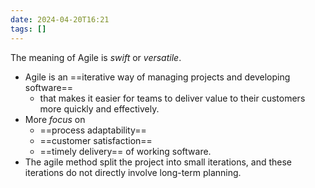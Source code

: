 ```yaml
---
date: 2024-04-20T16:21
tags: []
---
```

The meaning of Agile is *swift* or *versatile*.
- Agile is an ==iterative way of managing projects and developing software== 
	- that makes it easier for teams to deliver value to their customers more quickly and effectively.
- More *focus* on 
	- ==process adaptability== 
	- ==customer satisfaction==
	- ==timely delivery== of working software. 
- The agile method split the project into small iterations, and these iterations do not directly involve long-term planning. 
